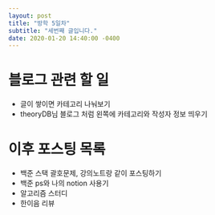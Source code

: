 ```yaml
---
layout: post
title: "방학 5일차"
subtitle: "세번째 글입니다."
date: 2020-01-20 14:40:00 -0400
---
```


# 블로그 관련 할 일

- 글이 쌓이면 카테고리 나눠보기
- theoryDB님 블로그 처럼 왼쪽에 카테고리와 작성자 정보 띄우기

# 이후 포스팅 목록

- 백준 스택 괄호문제, 강의노트랑 같이 포스팅하기
- 백준 ps와 나의 notion 사용기
- 알고리즘 스터디 
- 한이음 리뷰



